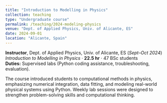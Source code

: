 ```yaml
---
title: "Introduction to Modelling in Physics"
collection: teaching
type: "Undergraduate course"
permalink: /teaching/2024-modeling-physics
venue: "Dept. of Applied Physics, Univ. of Alicante, ES"
date: 2024-09-01
location: "Alicante, Spain"
---
```


**Instructor**, Dept. of Applied Physics, Univ. of Alicante, ES (_Sept–Oct 2024_)  
*Introduction to Modelling in Physics* · **22.5 hr** · 47 BSc students  
**Duties:** Supervised labs (Python coding assistance, troubleshooting, evaluation).  

The course introduced students to computational methods in physics, emphasizing numerical integration, data fitting, and modeling real-world physical systems using Python. Weekly lab sessions were designed to strengthen problem-solving skills and computational thinking.
